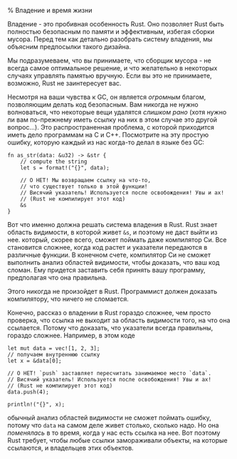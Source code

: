 % Владение и время жизни

Владение - это пробивная особенность Rust. Оно позволяет Rust быть полностью
безопасным по памяти и эффективным, избегая сборки мусора. Перед тем как
детально разобрать систему владения, мы объясним предпосылки такого дизайна.

Мы подразумеваем, что вы принимаете, что сборщик мусора - не всегда самое
оптимальное решение, и что желательно в некоторых случаях управлять памятью
вручную. Если вы это не принимаете, возможно, Rust не заинтересует вас.

Несмотря на ваши чувства к GC, он является *огромным* благом, позволяющим делать
код безопасным. Вам никогда не нужно волноваться, что некоторые вещи удалятся
*слишком рано* (хотя нужно ли вам по-прежнему иметь ссылку на них в этом случае
это другой вопрос...). Это распространенная проблема, с которой приходится иметь
дело программам на C и C++. Посмотрите на эту простую ошибку, которую каждый из 
нас когда-то делал в языке без GC:

```rust,ignore
fn as_str(data: &u32) -> &str {
    // compute the string
    let s = format!("{}", data);

    // О НЕТ! Мы возвращаем ссылку на что-то, 
    // что существует только в этой функции!
    // Висячий указатель! Используется после освобождения! Увы и ах!
    // (Rust не компилирует этот код)
    &s
}
```

Вот что именно должна решать система владения в Rust. Rust знает область
видимости, в которой живет `&s`, и поэтому не даст выйти из нее. который, 
скорее всего, сможет поймать даже компилятор Си. Все становится
сложнее, когда код растет и указатели передаются в различные функции. В
конечном счете, компилятор Си не сможет выполнить анализ областей
видимости, чтобы доказать, что ваш код сломан. Ему придется заставить себя
принять вашу программу, предполагая что она правильна.

Этого никогда не произойдет в Rust. Программист должен доказать компилятору, что
ничего не сломается.

Конечно, рассказ о владении в Rust гораздо сложнее, чем просто проверка, что
ссылка не выходит за область видимости того, на что она ссылается. Потому что 
доказать, что указатели всегда правильны, гораздо сложнее. Например, в этом коде

```rust,ignore
let mut data = vec![1, 2, 3];
// получаем внутреннюю ссылку
let x = &data[0];

// О НЕТ! `push` заставляет пересчитать занимаемое место `data`.
// Висячий указатель! Используется после освобождения! Увы и ах!
// (Rust не компилирует этот код)
data.push(4);

println!("{}", x);
```

обычный анализ областей видимости не сможет поймать ошибку, потому что
`data` на самом деле живет столько, сколько надо. Но она *поменялась* в то
время, когда у нас есть ссылка на нее. Вот поэтому Rust требует, чтобы любые
ссылки замораживали объекты, на которые ссылаются, и владельцев этих объектов.

